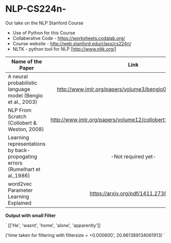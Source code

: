 # NLP-CS224n-
Our take on the NLP Stanford Course

- Use of Python for this Course 
- Collaberative Code - https://worksheets.codalab.org/
- Course website - http://web.stanford.edu/class/cs224n/
- NLTK - python tool for NLP [http://www.nltk.org/]

| Name of the Paper        | Link           | Comments  |
| ------------- |:-------------:| -----:|
| A neural probabilistic language model (Bengio et al., 2003)     |http://www.jmlr.org/papers/volume3/bengio03a/bengio03a.pdf | To-read |
| NLP From Scratch (Collobert & Weston, 2008)    |http://www.jmlr.org/papers/volume12/collobert11a/collobert11a.pdf | To-read |
| Learning representations by back-propogating errors (Rumelhart et al.,1986)   | -Not required yet-| To-read |
| word2vec Parameter Learning Explained   | https://arxiv.org/pdf/1411.2738.pdf| To-read |

**Output with small Filter**

`
[['He', 'wasnt', 'home', 'alone', 'apparently']]

('time taken for filtering with filtersize = +0.000600', 20.661389134061913)
`
